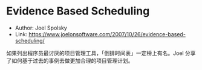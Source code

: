 # Evidence Based Scheduling

* Author: Joel Spolsky
* Link: https://www.joelonsoftware.com/2007/10/26/evidence-based-scheduling/

如果列出程序员最讨厌的项目管理工具，「倒排时间表」一定榜上有名。Joel 分享了如何基于过去的事例去做更加合理的项目管理计划。
